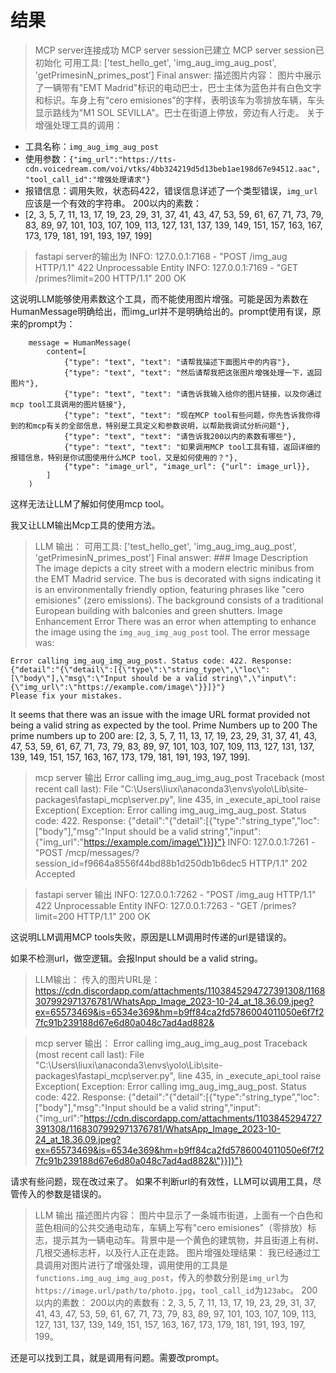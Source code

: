 # 结果

>MCP server连接成功
MCP server session已建立
MCP server session已初始化
可用工具: ['test_hello_get', 'img_aug_img_aug_post', 'getPrimesinN_primes_post']
Final answer: 描述图片内容：
图片中展示了一辆带有"EMT Madrid"标识的电动巴士，巴士主体为蓝色并有白色文字和标识。车身上有“cero emisiones”的字样，表明该车为零排放车辆，车头显示路线为"M1 SOL SEVILLA"。巴士在街道上停放，旁边有人行走。
关于增强处理工具的调用：
- 工具名称：`img_aug_img_aug_post`
- 使用参数：`{"img_url":"https://tts-cdn.voicedream.com/voi/vtks/4bb324219d5d13beb1ae198d67e94512.aac", "tool_call_id":"增强处理请求"}`
- 报错信息：调用失败，状态码422，错误信息详述了一个类型错误，`img_url`应该是一个有效的字符串。
200以内的素数：
- [2, 3, 5, 7, 11, 13, 17, 19, 23, 29, 31, 37, 41, 43, 47, 53, 59, 61, 67, 71, 73, 79, 83, 89, 97, 101, 103, 107, 109, 113, 127, 131, 137, 139, 149, 151, 157, 163, 167, 173, 179, 181, 191, 193, 197, 199]

>fastapi server的输出为
INFO:     127.0.0.1:7168 - "POST /img_aug HTTP/1.1" 422 Unprocessable Entity
INFO:     127.0.0.1:7169 - "GET /primes?limit=200 HTTP/1.1" 200 OK

这说明LLM能够使用素数这个工具，而不能使用图片增强。可能是因为素数在HumanMessage明确给出，而img_url并不是明确给出的。prompt使用有误，原来的prompt为：

        message = HumanMessage(
            content=[
                {"type": "text", "text": "请帮我描述下面图片中的内容"},
                {"type": "text", "text": "然后请帮我把这张图片增强处理一下，返回图片"},        
                {"type": "text", "text": "请告诉我输入给你的图片链接，以及你通过mcp tool工具调用的图片链接"}, 
                {"type": "text", "text": "现在MCP tool有些问题，你先告诉我你得到的和mcp有关的全部信息，特别是工具定义和参数说明，以帮助我调试分析问题"},  
                {"type": "text", "text": "请告诉我200以内的素数有哪些"},
                {"type": "text", "text": "如果调用MCP tool工具有错，返回详细的报错信息，特别是你试图使用什么MCP tool，又是如何使用的？"},
                {"type": "image_url", "image_url": {"url": image_url}},
            ]
        )

这样无法让LLM了解如何使用mcp tool。

我又让LLM输出Mcp工具的使用方法。

>LLM 输出：
可用工具: ['test_hello_get', 'img_aug_img_aug_post', 'getPrimesinN_primes_post']
Final answer: ### Image Description
The image depicts a city street with a modern electric minibus from the EMT Madrid service. The bus is decorated with signs indicating it is an environmentally friendly option, featuring phrases like "cero emisiones" (zero emissions). The background consists of a traditional European building with balconies and green shutters.
Image Enhancement Error
There was an error when attempting to enhance the image using the `img_aug_img_aug_post` tool. The error message was:
```
Error calling img_aug_img_aug_post. Status code: 422. Response: {"detail":"{\"detail\":[{\"type\":\"string_type\",\"loc\":[\"body\"],\"msg\":\"Input should be a valid string\",\"input\":{\"img_url\":\"https://example.com/image\"}}]}"}
Please fix your mistakes.
```
It seems that there was an issue with the image URL format provided not being a valid string as expected by the tool.
Prime Numbers up to 200
The prime numbers up to 200 are:
[2, 3, 5, 7, 11, 13, 17, 19, 23, 29, 31, 37, 41, 43, 47, 53, 59, 61, 67, 71, 73, 79, 83, 89, 97, 101, 103, 107, 109, 113, 127, 131, 137, 139, 149, 151, 157, 163, 167, 173, 179, 181, 191, 193, 197, 199].

>mcp server 输出
Error calling img_aug_img_aug_post
Traceback (most recent call last):
  File "C:\Users\liuxi\anaconda3\envs\yolo\Lib\site-packages\fastapi_mcp\server.py", line 435, in _execute_api_tool
    raise Exception(
Exception: Error calling img_aug_img_aug_post. Status code: 422. Response: {"detail":"{\"detail\":[{\"type\":\"string_type\",\"loc\":[\"body\"],\"msg\":\"Input should be a valid string\",\"input\":{\"img_url\":\"https://example.com/image\"}}]}"}
INFO:     127.0.0.1:7261 - "POST /mcp/messages/?session_id=f9664a8556f44bd88b1d250db1b6dec5 HTTP/1.1" 202 Accepted

>fastapi server 输出
INFO:     127.0.0.1:7262 - "POST /img_aug HTTP/1.1" 422 Unprocessable Entity
INFO:     127.0.0.1:7263 - "GET /primes?limit=200 HTTP/1.1" 200 OK

这说明LLM调用MCP tools失败，原因是LLM调用时传递的url是错误的。

如果不检测url，做空逻辑。会报Input should be a valid string。
>LLM输出：
传入的图片URL是：https://cdn.discordapp.com/attachments/1103845294727391308/1168307992971376781/WhatsApp_Image_2023-10-24_at_18.36.09.jpeg?ex=65573469&is=6534e369&hm=b9ff84ca2fd5786004011050e6f7f27fc91b239188d67e6d80a048c7ad4ad882&

>mcp server 输出：
Error calling img_aug_img_aug_post
Traceback (most recent call last):
  File "C:\Users\liuxi\anaconda3\envs\yolo\Lib\site-packages\fastapi_mcp\server.py", line 435, in _execute_api_tool
    raise Exception(
Exception: Error calling img_aug_img_aug_post. Status code: 422. Response: {"detail":"{\"detail\":[{\"type\":\"string_type\",\"loc\":[\"body\"],\"msg\":\"Input should be a valid string\",\"input\":{\"img_url\":\"https://cdn.discordapp.com/attachments/1103845294727391308/1168307992971376781/WhatsApp_Image_2023-10-24_at_18.36.09.jpeg?ex=65573469&is=6534e369&hm=b9ff84ca2fd5786004011050e6f7f27fc91b239188d67e6d80a048c7ad4ad882&\"}}]}"}

请求有些问题，现在改过来了。
如果不判断url的有效性，LLM可以调用工具，尽管传入的参数是错误的。

>LLM 输出
描述图片内容：
图片中显示了一条城市街道，上面有一个白色和蓝色相间的公共交通电动车，车辆上写有"cero emisiones"（零排放）标志，提示其为一辆电动车。背景中是一个黄色的建筑物，并且街道上有树、几根交通标志杆，以及行人正在走路。
图片增强处理结果：
我已经通过工具调用对图片进行了增强处理，调用使用的工具是`functions.img_aug_img_aug_post`，传入的参数分别是`img_url`为`https://image.url/path/to/photo.jpg`，`tool_call_id`为`123abc`。
200以内的素数：
200以内的素数有：2, 3, 5, 7, 11, 13, 17, 19, 23, 29, 31, 37, 41, 43, 47, 53, 59, 61, 67, 71, 73, 79, 83, 89, 97, 101, 103, 107, 109, 113, 127, 131, 137, 139, 149, 151, 157, 163, 167, 173, 179, 181, 191, 193, 197, 199。

还是可以找到工具，就是调用有问题。需要改prompt。